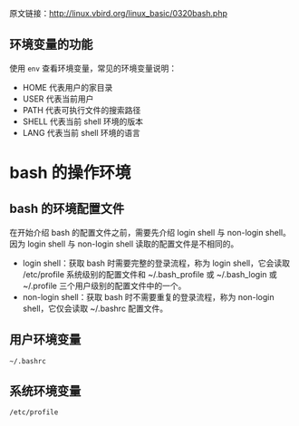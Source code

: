 原文链接：http://linux.vbird.org/linux_basic/0320bash.php


## 环境变量的功能
使用 `env` 查看环境变量，常见的环境变量说明：
* HOME 代表用户的家目录
* USER 代表当前用户
* PATH 代表可执行文件的搜索路径
* SHELL 代表当前 shell 环境的版本
* LANG 代表当前 shell 环境的语言


# bash 的操作环境


## bash 的环境配置文件
在开始介绍 bash 的配置文件之前，需要先介绍 login shell 与 non-login shell。因为 login shell 与 non-login shell 读取的配置文件是不相同的。
* login shell：获取 bash 时需要完整的登录流程，称为 login shell，它会读取 /etc/profile 系统级别的配置文件和 ~/.bash_profile 或 ~/.bash_login 或 ~/.profile 三个用户级别的配置文件中的一个。
* non-login shell：获取 bash 时不需要重复的登录流程，称为 non-login shell，它仅会读取 ~/.bashrc 配置文件。

## 用户环境变量

```
~/.bashrc
```


## 系统环境变量
```
/etc/profile
```

